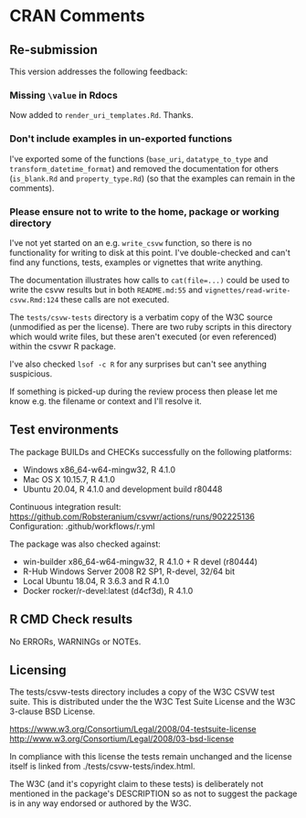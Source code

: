# CRAN Comments

## Re-submission

This version addresses the following feedback:

### Missing `\value` in Rdocs

Now added to `render_uri_templates.Rd`. Thanks.

### Don't include examples in un-exported functions

I've exported some of the functions (`base_uri`, `datatype_to_type` and
`transform_datetime_format`) and removed the documentation for others
(`is_blank.Rd` and `property_type.Rd`) (so that the examples can remain
in the comments).

### Please ensure not to write to the home, package or working directory

I've not yet started on an e.g. `write_csvw` function, so there is no
functionality for writing to disk at this point. I've double-checked and can't
find any functions, tests, examples or vignettes that write anything.

The documentation illustrates how calls to `cat(file=...)` could be used to
write the csvw results but in both `README.md:55` and 
`vignettes/read-write-csvw.Rmd:124` these calls are not executed.

The `tests/csvw-tests` directory is a verbatim copy of the W3C source (unmodified
as per the license). There are two ruby scripts in this directory which would
write files, but these aren't executed (or even referenced) within the csvwr R
package.

I've also checked `lsof -c R` for any surprises but can't see anything
suspicious.

If something is picked-up during the review process then please let me know e.g.
the filename or context and I'll resolve it.

## Test environments

The package BUILDs and CHECKs successfully on the following platforms:

- Windows x86_64-w64-mingw32, R 4.1.0
- Mac OS X 10.15.7, R 4.1.0
- Ubuntu 20.04, R 4.1.0 and development build r80448

Continuous integration result:
  https://github.com/Robsteranium/csvwr/actions/runs/902225136
Configuration:
  .github/workflows/r.yml

The package was also checked against:
- win-builder x86_64-w64-mingw32, R 4.1.0 + R devel (r80444)
- R-Hub Windows Server 2008 R2 SP1, R-devel, 32/64 bit
- Local Ubuntu 18.04, R 3.6.3 and R 4.1.0
- Docker rocker/r-devel:latest (d4cf3d), R 4.1.0

## R CMD Check results

No ERRORs, WARNINGs or NOTEs.

## Licensing

The tests/csvw-tests directory includes a copy of the W3C CSVW test suite. This
is distributed under the the W3C Test Suite License and the W3C 3-clause BSD
License.

https://www.w3.org/Consortium/Legal/2008/04-testsuite-license
http://www.w3.org/Consortium/Legal/2008/03-bsd-license

In compliance with this license the tests remain unchanged and the license
itself is linked from ./tests/csvw-tests/index.html.

The W3C (and it's copyright claim to these tests) is deliberately not mentioned
in the package's DESCRIPTION so as not to suggest the package is in any way
endorsed or authored by the W3C.
